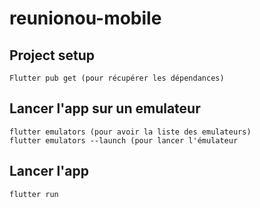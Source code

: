 ﻿# reunionou-mobile
## Project setup
```
Flutter pub get (pour récupérer les dépendances)
```
## Lancer l'app sur un emulateur
```
flutter emulators (pour avoir la liste des emulateurs)
flutter emulators --launch (pour lancer l'émulateur
```

## Lancer l'app
```
flutter run
```
